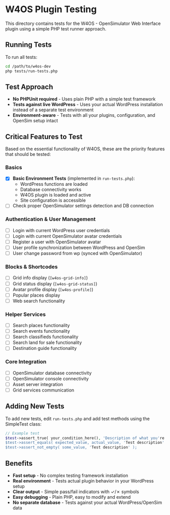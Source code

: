 # W4OS Plugin Testing

This directory contains tests for the W4OS - OpenSimulator Web Interface plugin using a simple PHP test runner approach.

## Running Tests

To run all tests:

```bash
cd /path/to/w4os-dev
php tests/run-tests.php
```

## Test Approach

- **No PHPUnit required** - Uses plain PHP with a simple test framework
- **Tests against live WordPress** - Uses your actual WordPress installation instead of a separate test environment
- **Environment-aware** - Tests with all your plugins, configuration, and OpenSim setup intact

## Critical Features to Test

Based on the essential functionality of W4OS, these are the priority features that should be tested:

### Basics
- [x] **Basic Environment Tests** (implemented in `run-tests.php`):
    - WordPress functions are loaded
    - Database connectivity works
    - W4OS plugin is loaded and active
    - Site configuration is accessible
- [ ] Check proper OpenSimulator settings detection and DB connection

### Authentication & User Management
- [ ] Login with current WordPress user credentials
- [ ] Login with current OpenSimulator avatar credentials  
- [ ] Register a user with OpenSimulator avatar
- [ ] User profile synchronization between WordPress and OpenSim
- [ ] User change password from wp (synced with OpenSimulator)

### Blocks & Shortcodes
- [ ] Grid info display (`[w4os-grid-info]`)
- [ ] Grid status display (`[w4os-grid-status]`) 
- [ ] Avatar profile display (`[w4os-profile]`)
- [ ] Popular places display
- [ ] Web search functionality

### Helper Services
- [ ] Search places functionality
- [ ] Search events functionality  
- [ ] Search classifieds functionality
- [ ] Search land for sale functionality
- [ ] Destination guide functionality

### Core Integration
- [ ] OpenSimulator database connectivity
- [ ] OpenSimulator console connectivity
- [ ] Asset server integration
- [ ] Grid services communication

## Adding New Tests

To add new tests, edit `run-tests.php` and add test methods using the SimpleTest class:

```php
// Example test
$test->assert_true( your_condition_here(), 'Description of what you're testing' );
$test->assert_equals( expected_value, actual_value, 'Test description' );
$test->assert_not_empty( some_value, 'Test description' );
```

## Benefits

- **Fast setup** - No complex testing framework installation
- **Real environment** - Tests actual plugin behavior in your WordPress setup
- **Clear output** - Simple pass/fail indicators with ✓/✗ symbols
- **Easy debugging** - Plain PHP, easy to modify and extend
- **No separate database** - Tests against your actual WordPress/OpenSim data
